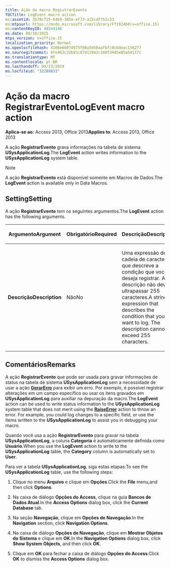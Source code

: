 ```yaml
---
title: Ação da macro RegistrarEvento
TOCTitle: LogEvent macro action
ms:assetid: 3578c725-64b9-385e-ef73-a15cdf751c33
ms:mtpsurl: https://msdn.microsoft.com/library/Ff192460(v=office.15)
ms:contentKeyID: 48544148
ms.date: 09/18/2015
mtps_version: v=office.15
localization_priority: Normal
ms.openlocfilehash: 4106e66074975f08a5058aafbfc0c6deac156277
ms.sourcegitcommit: 8fe462c32b91c87911942c188f3445e85a54137c
ms.translationtype: MT
ms.contentlocale: pt-BR
ms.lasthandoff: 04/23/2019
ms.locfileid: "32289833"
---
```

# <a name="logevent-macro-action"></a><span data-ttu-id="75fb9-102">Ação da macro RegistrarEvento</span><span class="sxs-lookup"><span data-stu-id="75fb9-102">LogEvent macro action</span></span>

<span data-ttu-id="75fb9-103">**Aplica-se ao:** Access 2013, Office 2013</span><span class="sxs-lookup"><span data-stu-id="75fb9-103">**Applies to**: Access 2013, Office 2013</span></span>

<span data-ttu-id="75fb9-104">A ação **RegistrarEvento** grava informações na tabela de sistema **USysApplicationLog**.</span><span class="sxs-lookup"><span data-stu-id="75fb9-104">The **LogEvent** action writes information to the **USysApplicationLog** system table.</span></span>

> [!NOTE]
> <span data-ttu-id="75fb9-105">A ação **RegistrarEvento** está disponível somente em Macros de Dados.</span><span class="sxs-lookup"><span data-stu-id="75fb9-105">The **LogEvent** action is available only in Data Macros.</span></span>

## <a name="setting"></a><span data-ttu-id="75fb9-106">Setting</span><span class="sxs-lookup"><span data-stu-id="75fb9-106">Setting</span></span>

<span data-ttu-id="75fb9-107">A ação **RegistrarEvento** tem os seguintes argumentos.</span><span class="sxs-lookup"><span data-stu-id="75fb9-107">The **LogEvent** action has the following arguments.</span></span>

<table>
<colgroup>
<col style="width: 33%" />
<col style="width: 33%" />
<col style="width: 33%" />
</colgroup>
<thead>
<tr class="header">
<th><p><span data-ttu-id="75fb9-108">Argumento</span><span class="sxs-lookup"><span data-stu-id="75fb9-108">Argument</span></span></p></th>
<th><p><span data-ttu-id="75fb9-109">Obrigatório</span><span class="sxs-lookup"><span data-stu-id="75fb9-109">Required</span></span></p></th>
<th><p><span data-ttu-id="75fb9-110">Descrição</span><span class="sxs-lookup"><span data-stu-id="75fb9-110">Description</span></span></p></th>
</tr>
</thead>
<tbody>
<tr class="odd">
<td><p><span data-ttu-id="75fb9-111"><strong>Descrição</strong></span><span class="sxs-lookup"><span data-stu-id="75fb9-111"><strong>Description</strong></span></span></p></td>
<td><p><span data-ttu-id="75fb9-112">Não</span><span class="sxs-lookup"><span data-stu-id="75fb9-112">No</span></span></p></td>
<td><p><span data-ttu-id="75fb9-p101">Uma expressão de cadeia de caracteres que descreve a condição que você deseja registrar. A descrição não deve ultrapassar 255 caracteres.</span><span class="sxs-lookup"><span data-stu-id="75fb9-p101">A string expression that describes the condition that you want to log. The description cannot exceed 255 characters.</span></span></p></td>
</tr>
</tbody>
</table>

## <a name="remarks"></a><span data-ttu-id="75fb9-115">Comentários</span><span class="sxs-lookup"><span data-stu-id="75fb9-115">Remarks</span></span>

<span data-ttu-id="75fb9-p102">A ação **RegistrarEvento** que pode ser usada para gravar informações de status na tabela de sistema **USysApplicationLog** sem a necessidade de usar a ação **[GerarErro](raiseerror-macro-action.md)** para exibir um erro. Por exemplo, é possível registrar alterações em um campo específico ou usar os itens gravados em **USysApplicationLog** para auxiliar na depuração da macro.</span><span class="sxs-lookup"><span data-stu-id="75fb9-p102">The **LogEvent** action can be used to write status information to the **USysApplicationLog** system table that does not merit using the **[RaiseError](raiseerror-macro-action.md)** action to throw an error. For example, you could log changes to a specific field, or use the items written to the **USysApplicationLog** to assist you in debugging your macro.</span></span>

<span data-ttu-id="75fb9-118">Quando você usa a ação **RegistrarEvento** para gravar na tabela **USysApplicationLog**, a coluna **Categoria** é automaticamente definida como **Usuário**.</span><span class="sxs-lookup"><span data-stu-id="75fb9-118">When you use the **LogEvent** action to write to the **USysApplicationLog** table, the **Category** column is automatically set to **User**.</span></span>

<span data-ttu-id="75fb9-119">Para ver a tabela **USysApplicationLog**, siga estas etapas:</span><span class="sxs-lookup"><span data-stu-id="75fb9-119">To see the **USysApplicationLog** table, use the following steps:</span></span>

1.  <span data-ttu-id="75fb9-120">Clique no menu **Arquivo** e clique em **Opções**.</span><span class="sxs-lookup"><span data-stu-id="75fb9-120">Click the **File** menu,and then click **Options**.</span></span>

2.  <span data-ttu-id="75fb9-121">Na caixa de diálogo **Opções do Access**, clique na guia **Bancos de Dados Atual**.</span><span class="sxs-lookup"><span data-stu-id="75fb9-121">In the **Access Options** dialog box, click the **Current Database** tab.</span></span>

3.  <span data-ttu-id="75fb9-122">Na seção **Navegação**, clique em **Opções de Navegação**.</span><span class="sxs-lookup"><span data-stu-id="75fb9-122">In the **Navigation** section, click **Navigation Options**.</span></span>

4.  <span data-ttu-id="75fb9-123">Na caixa de diálogo **Opções de Navegação**, clique em **Mostrar Objetos do Sistema** e clique em **OK**.</span><span class="sxs-lookup"><span data-stu-id="75fb9-123">In the **Navigation Options** dialog box, click **Show System Objects**, and then click **OK**.</span></span>

5.  <span data-ttu-id="75fb9-124">Clique em **OK** para fechar a caixa de diálogo **Opções do Access**.</span><span class="sxs-lookup"><span data-stu-id="75fb9-124">Click **OK** to dismiss the **Access Options** dialog box.</span></span>

